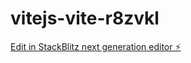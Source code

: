 # vitejs-vite-r8zvkl

[Edit in StackBlitz next generation editor ⚡️](https://stackblitz.com/~/github.com/Ragini-Roy/vitejs-vite-r8zvkl)